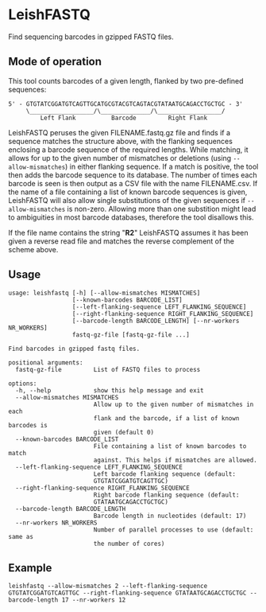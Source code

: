 # LeishFASTQ

Find sequencing barcodes in gzipped FASTQ files.

## Mode of operation

This tool counts barcodes of a given length, flanked by two pre-defined sequences:
```
5' - GTGTATCGGATGTCAGTTGCATGCGTACGTCAGTACGTATAATGCAGACCTGCTGC - 3'
     \__________________/\______________/\__________________/
         Left Flank          Barcode         Right Flank
```
LeishFASTQ peruses the given FILENAME.fastq.gz file and finds if a sequence matches the structure above, with the flanking sequences enclosing a barcode sequence of the required lengths. While matching, it allows for up to the given number of mismatches or deletions (using `--allow-mismatches`) in either flanking sequence. If a match is positive, the tool then adds the barcode sequence to its database. The number of times each barcode is seen is then output as a CSV file with the name FILENAME.csv. If the name of a file containing a list of known barcode sequences is given, LeishFASTQ will also allow single substitutions of the given sequences if `--allow-mismatches` is non-zero. Allowing more than one substition might lead to ambiguities in most barcode databases, therefore the tool disallows this.

If the file name contains the string "__R2__" LeishFASTQ assumes it has been given a reverse read file and matches the reverse complement of the scheme above.

## Usage

```
usage: leishfastq [-h] [--allow-mismatches MISMATCHES]
                  [--known-barcodes BARCODE_LIST]
                  [--left-flanking-sequence LEFT_FLANKING_SEQUENCE]
                  [--right-flanking-sequence RIGHT_FLANKING_SEQUENCE]
                  [--barcode-length BARCODE_LENGTH] [--nr-workers NR_WORKERS]
                  fastq-gz-file [fastq-gz-file ...]

Find barcodes in gzipped fastq files.

positional arguments:
  fastq-gz-file         List of FASTQ files to process

options:
  -h, --help            show this help message and exit
  --allow-mismatches MISMATCHES
                        Allow up to the given number of mismatches in each
                        flank and the barcode, if a list of known barcodes is
                        given (default 0)
  --known-barcodes BARCODE_LIST
                        File containing a list of known barcodes to match
                        against. This helps if mismatches are allowed.
  --left-flanking-sequence LEFT_FLANKING_SEQUENCE
                        Left barcode flanking sequence (default:
                        GTGTATCGGATGTCAGTTGC)
  --right-flanking-sequence RIGHT_FLANKING_SEQUENCE
                        Right barcode flanking sequence (default:
                        GTATAATGCAGACCTGCTGC)
  --barcode-length BARCODE_LENGTH
                        Barcode length in nucleotides (default: 17)
  --nr-workers NR_WORKERS
                        Number of parallel processes to use (default: same as
                        the number of cores)
```

## Example

```
leishfastq --allow-mismatches 2 --left-flanking-sequence GTGTATCGGATGTCAGTTGC --right-flanking-sequence GTATAATGCAGACCTGCTGC --barcode-length 17 --nr-workers 12
```
